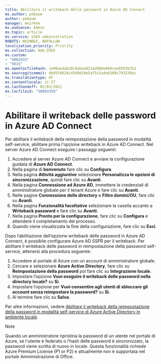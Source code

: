 ```yaml
---
title: Abilitare il writeback delle password in Azure AD Connect
ms.author: pebaum
author: pebaum
manager: mnirkhe
ms.audience: Admin
ms.topic: article
ms.service: o365-administration
ROBOTS: NOINDEX, NOFOLLOW
localization_priority: Priority
ms.collection: Adm_O365
ms.custom:
- "9002933"
- "5615"
ms.openlocfilehash: 1e90aedab20c8abaa021ed980e868cea0503b7b1
ms.sourcegitcommit: db95fd628c45d9810e5af5c5a4e6388c793339ac
ms.translationtype: HT
ms.contentlocale: it-IT
ms.lasthandoff: 02/03/2021
ms.locfileid: "50093359"
---
```

# <a name="enable-password-writeback-in-azure-ad-connect"></a>Abilitare il writeback delle password in Azure AD Connect

Per abilitare il writeback della reimpostazione della password in modalità self-service, abilitare prima l'opzione writeback in Azure AD Connect. Nel server Azure AD Connect eseguire i passaggi seguenti:

1. Accedere al server Azure AD Connect e avviare la configurazione guidata di **Azure AD Connect**.
2. Nella pagina di **benvenuto** fare clic su **Configura**.
3. Nella pagina **Attività aggiuntive** selezionare **Personalizza le opzioni di sincronizzazione**, quindi fare clic su **Avanti**.
4. Nella pagina **Connessione ad Azure AD**, immettere le credenziali di amministratore globale per il tenant Azure e fare clic su **Avanti**.
5. Nelle pagine **Connessione delle directory** e **Filtro domini/OU**, fare clic su **Avanti**.
6. Nella pagina **Funzionalità facoltative** selezionare la casella accanto a **Writeback password** e fare clic su **Avanti**.
7. Nella pagina **Pronto per la configurazione**, fare clic su **Configura** e attendere il completamento del processo.
8. Quando viene visualizzata la fine della configurazione, fare clic su **Esci**.

Dopo l’abilitazione dell’opzione writeback delle password in Azure AD Connect, è possibile configurare Azure AD SSPR per il writeback.  Per abilitare il writeback delle password in reimpostazione della password self-service, attenersi alla procedura seguente:

1. Accedere al portale di Azure con un account di amministratore globale.
2. Cercare e selezionare **Azure Active Directory**, fare clic su **Reimpostazione della password** poi fare clic su **Integrazione locale**.
3. Impostare l’opzione **Vuoi eseguire il writeback delle password nella directory locale?** su **Sì**.
4. Impostare l’opzione per **Vuoi consentire agli utenti di sbloccare gli account senza reimpostare la password?** su **Sì**.
5. Al termine fare clic su **Salva**.

Per altre informazioni, vedere [Abilitare il writeback della reimpostazione della password in modalità self-service di Azure Active Directory in ambiente locale](https://docs.microsoft.com/azure/active-directory/authentication/tutorial-enable-sspr-writeback).

> [!NOTE]
>  Quando un amministratore ripristina la password di un utente nel portale di Azure, se l'utente è federato o l’hash delle password è sincronizzato, la password viene scritta di nuovo in locale. Questa funzionalità richiede Azure Premium License (P1 or P2) e attualmente non è supportata nel portale Amministrazione di Office.

